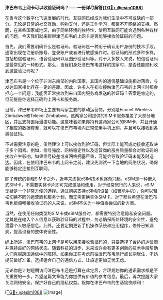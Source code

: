 **津巴布韦上网卡可以收验证码吗？——一份详尽解答[[TG💪+ @esim1088](https://t.me/s/esim1088)]**

在当今这个数字化飞速发展的时代，互联网已经成为我们生活中不可或缺的一部分。无论是日常的社交互动、购物支付，还是工作学习，都离不开网络的支持。然而，在某些国家或地区，由于网络环境的独特性，使用互联网可能会遇到各种各样的问题。今天我们就来聊聊津巴布韦的上网卡是否能够接收验证码的问题。

首先，我们需要明确什么是验证码。验证码是一种用于确认用户身份的技术手段，通常出现在注册新账号、登录账户或者进行敏感操作时。验证码的形式多种多样，包括短信验证码、语音验证码以及图形验证码等。对于大多数人来说，短信验证码是最常见的一种形式。那么，当我们身处津巴布韦这样的国家时，是否还能顺利收到这些验证码呢？

津巴布韦是一个位于非洲东南部的内陆国家，其国内的通信基础设施相对落后，与发达国家相比存在一定的差距。因此，许多人在初次接触津巴布韦的上网卡时都会担心一个问题：我能否正常接收到来自国内服务商发送的验证码？答案是肯定的，但前提是你选择正确的上网卡和服务商。

目前，津巴布韦市场上主要有两家主要的移动运营商，分别是Econet Wireless Zimbabwe和Telecel Zimbabwe。这两家公司提供的SIM卡服务覆盖了大部分地区，并且支持国际漫游功能。这意味着如果你持有这两家公司的SIM卡，并且开通了相应的数据套餐，就可以在津巴布韦境内正常使用手机上网，并且可以接收到各类验证码。

不过需要注意的是，虽然理论上可以接收到验证码，但实际上能否成功接收还取决于多个因素。例如，信号强度、网络稳定性以及运营商的服务质量都会对验证码的接收产生影响。如果信号较差或者网络拥塞严重，可能会导致验证码未能及时送达。因此，在使用津巴布韦的上网卡之前，建议先测试一下当地的网络状况，确保能够稳定连接到互联网。

除了传统的物理SIM卡之外，近年来虚拟eSIM技术也逐渐兴起。eSIM是一种嵌入式SIM卡，不需要实体卡片即可完成激活和使用。对于经常旅行的人来说，eSIM无疑是一个非常方便的选择。通过购买支持eSIM的设备（如智能手机），你可以轻松切换不同的运营商和服务计划，而无需更换实体SIM卡。对于那些希望在津巴布韦也能顺畅接收验证码的人来说，eSIM不失为一种值得尝试的新方案。

当然，在使用任何类型的SIM卡或eSIM服务时，都需要特别注意隐私安全问题。尤其是在输入个人信息以获取验证码的过程中，务必确保所处环境的安全性，避免泄露个人敏感信息。此外，还要定期更新手机操作系统和应用程序，修补已知漏洞，提高设备的整体安全性。

综上所述，津巴布韦的上网卡是可以用来接收验证码的，只要选择了合适的运营商并保持良好的网络状态。随着科技的进步，未来或许会有更多创新的技术手段帮助人们克服跨国通信中的障碍。如果你正在考虑前往津巴布韦旅行或长期居住，不妨提前做好准备，选择适合自己的通信方式，让旅途更加无忧无虑。

无论你是计划短期访问津巴布韦还是打算在此定居，合理规划你的通讯需求都是至关重要的一步。希望这篇文章能为你提供有价值的参考信息。最后，再次提醒大家关注网络安全，保护好自己的隐私权益。祝你在津巴布韦的生活愉快顺利！

[[TG💪+ @esim1088](https://t.me/s/esim1088) ![Image](https://i.postimg.cc/4NQfJmqS/Snipaste-2025-05-13-00-14-12.png)]